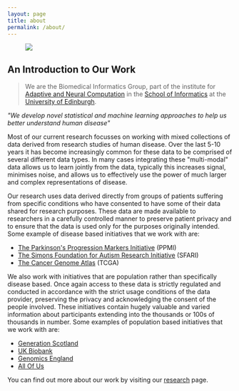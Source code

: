 ```yaml
---
layout: page
title: about
permalink: /about/
---
```


<figure>
   <img src='/assets/edinburgh/salisbury_crags.jpg' style='max-width:750px;' />
</figure>

## An Introduction to Our Work

> We are the Biomedical Informatics Group, part of the institute for [Adaptive and Neural Computation](http://web.inf.ed.ac.uk/anc) in the [School of Informatics](http://inf.ed.ac.uk) at the [University of Edinburgh](http://www.ed.ac.uk).

*"We develop novel statistical and machine learning approaches to help us better understand human disease"*

Most of our current research focusses on working with mixed collections of data derived from research studies of human disease. Over the last 5-10 years it has become increasingly common for these data to be comprised of several different data types. In many cases integrating these "multi-modal" data allows us to learn jointly from the data, typically this increases signal, minimises noise, and allows us to effectively use the power of much larger and complex representations of disease.

Our research uses data derived directly from groups of patients suffering from specific conditions who have consented to have some of their data shared for research purposes. These data are made available to researchers in a carefully controlled manner to preserve patient privacy and to ensure that the data is used only for the purposes originally intended. Some example of disease based initiatives that we work with are:

- [The Parkinson's Progression Markers Initiative](https://www.ppmi-info.org) (PPMI)
- [The Simons Foundation for Autism Research Initiative](https://www.sfari.org) (SFARI)
- [The Cancer Genome Atlas](https://www.cancer.gov/ccg/research/genome-sequencing/tcga) (TCGA)

We also work with initiatives that are population rather than specifically disease based. Once again access to these data is strictly regulated and conducted in accordance with the strict usage conditions of the data provider, preserving the privacy and acknowledging the consent of the people involved. These initiatives contain hugely valuable and varied information about participants extending into the thousands or 100s of thousands in number. Some examples of population based initiatives that we work with are:

- [Generation Scotland](https://www.ed.ac.uk/generation-scotland)
- [UK Biobank](https://www.ukbiobank.ac.uk)
- [Genomics England](https://www.genomicsengland.co.uk)
- [All Of Us](https://allofus.nih.gov)

You can find out more about our work by visiting our [research](https://biomedicalinformaticsgroup.github.io/research/) page.
